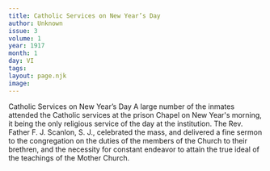 ```yaml
---
title: Catholic Services on New Year’s Day
author: Unknown
issue: 3
volume: 1
year: 1917
month: 1
day: VI
tags:
layout: page.njk
image:
---
```

Catholic Services on New Year’s Day   A large number of the inmates attended the Catholic services at the prison Chapel on New Year's morning, it being the only religious service of the day at the institution.   The Rev. Father F. J. Scanlon, S. J., celebrated the mass, and delivered a fine sermon to the congregation on the duties of the members of the Church to their brethren, and the necessity for constant endeavor to attain the true ideal of the teachings of the Mother Church.    
